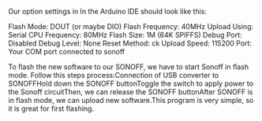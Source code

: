 Our option settings in In the Arduino IDE should look like this:

Flash Mode: DOUT (or maybe DIO)
Flash Frequency: 40MHz
Upload Using: Serial
CPU Frequency: 80MHz
Flash Size: 1M (64K SPIFFS)
Debug Port: Disabled
Debug Level: None
Reset Method: ck
Upload Speed: 115200
Port: Your COM port connected to sonoff

To flash the new software to our SONOFF, we have to start Sonoff in flash mode. Follow this steps process:Connection of USB converter to SONOFFHold down the SONOFF buttonToggle the switch to apply power to the Sonoff circuitThen, we can release the SONOFF buttonAfter SONOFF is in flash mode, we can upload new software.This program is very simple, so it is great for first flashing.